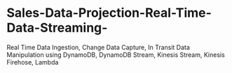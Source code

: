 # Sales-Data-Projection-Real-Time-Data-Streaming-
Real Time Data Ingestion, Change Data Capture, In Transit Data Manipulation using DynamoDB, DynamoDB Stream, Kinesis Stream, Kinesis Firehose, Lambda


















